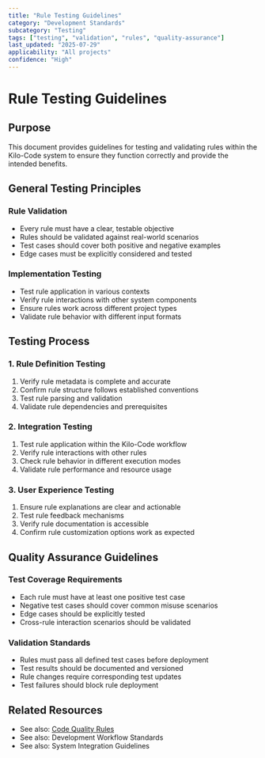 ```yaml
---
title: "Rule Testing Guidelines"
category: "Development Standards"
subcategory: "Testing"
tags: ["testing", "validation", "rules", "quality-assurance"]
last_updated: "2025-07-29"
applicability: "All projects"
confidence: "High"
---
```


# Rule Testing Guidelines

## Purpose
This document provides guidelines for testing and validating rules within the Kilo-Code system to ensure they function correctly and provide the intended benefits.

## General Testing Principles

### Rule Validation
- Every rule must have a clear, testable objective
- Rules should be validated against real-world scenarios
- Test cases should cover both positive and negative examples
- Edge cases must be explicitly considered and tested

### Implementation Testing
- Test rule application in various contexts
- Verify rule interactions with other system components
- Ensure rules work across different project types
- Validate rule behavior with different input formats

## Testing Process

### 1. Rule Definition Testing
1. Verify rule metadata is complete and accurate
2. Confirm rule structure follows established conventions
3. Test rule parsing and validation
4. Validate rule dependencies and prerequisites

### 2. Integration Testing
1. Test rule application within the Kilo-Code workflow
2. Verify rule interactions with other rules
3. Check rule behavior in different execution modes
4. Validate rule performance and resource usage

### 3. User Experience Testing
1. Ensure rule explanations are clear and actionable
2. Test rule feedback mechanisms
3. Verify rule documentation is accessible
4. Confirm rule customization options work as expected

## Quality Assurance Guidelines

### Test Coverage Requirements
- Each rule must have at least one positive test case
- Negative test cases should cover common misuse scenarios
- Edge cases should be explicitly tested
- Cross-rule interaction scenarios should be validated

### Validation Standards
- Rules must pass all defined test cases before deployment
- Test results should be documented and versioned
- Rule changes require corresponding test updates
- Test failures should block rule deployment

## Related Resources
- See also: [Code Quality Rules](../code-quality/rules.md)
- See also: Development Workflow Standards
- See also: System Integration Guidelines
